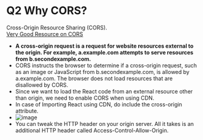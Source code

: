 # Q2 Why CORS?
Cross-Origin Resource Sharing (CORS).   
[Very Good Resource on CORS](https://simplelocalize.io/blog/posts/what-is-cors/)

- **A cross-origin request is a request for website resources external to the origin. For example, a.example.com attempts to serve resources from b.secondexample.com.**
- CORS instructs the browser to determine if a cross-origin request, such as an image or JavaScript from b.secondexample.com, is allowed by a.example.com. The browser does not load resources that are disallowed by CORS.
- Since we want to load the React code from an external resource other than origin, we need to enable CORS when using CDN.
- In case of Importing React using CDN, do include the cross-origin attribute.
- ![image](https://github.com/Harshita-Kohli/Namaste-React/assets/54809528/ed842004-a781-4c7a-a129-36818ababef2)
- You can tweak the HTTP header on your origin server. All it takes is an additional HTTP header called Access-Control-Allow-Origin.
